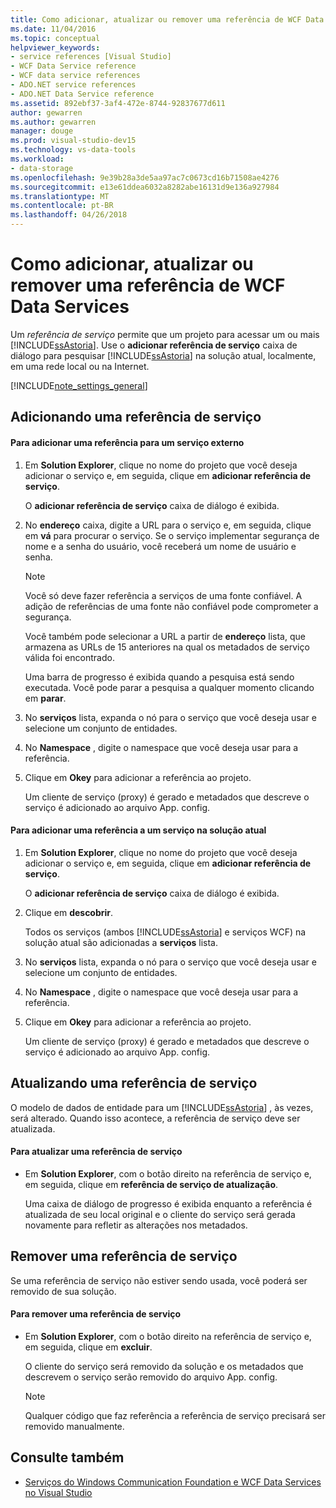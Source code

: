 ```yaml
---
title: Como adicionar, atualizar ou remover uma referência de WCF Data Services
ms.date: 11/04/2016
ms.topic: conceptual
helpviewer_keywords:
- service references [Visual Studio]
- WCF Data Service reference
- WCF data service references
- ADO.NET service references
- ADO.NET Data Service reference
ms.assetid: 892ebf37-3af4-472e-8744-92837677d611
author: gewarren
ms.author: gewarren
manager: douge
ms.prod: visual-studio-dev15
ms.technology: vs-data-tools
ms.workload:
- data-storage
ms.openlocfilehash: 9e39b28a3de5aa97ac7c0673cd16b71508ae4276
ms.sourcegitcommit: e13e61ddea6032a8282abe16131d9e136a927984
ms.translationtype: MT
ms.contentlocale: pt-BR
ms.lasthandoff: 04/26/2018
---
```

# <a name="how-to-add-update-or-remove-a-wcf-data-service-reference"></a>Como adicionar, atualizar ou remover uma referência de WCF Data Services
Um *referência de serviço* permite que um projeto para acessar um ou mais [!INCLUDE[ssAstoria](../data-tools/includes/ssastoria_md.md)]. Use o **adicionar referência de serviço** caixa de diálogo para pesquisar [!INCLUDE[ssAstoria](../data-tools/includes/ssastoria_md.md)] na solução atual, localmente, em uma rede local ou na Internet.

[!INCLUDE[note_settings_general](../data-tools/includes/note_settings_general_md.md)]

## <a name="adding-a-service-reference"></a>Adicionando uma referência de serviço

#### <a name="to-add-a-reference-to-an-external-service"></a>Para adicionar uma referência para um serviço externo

1.  Em **Solution Explorer**, clique no nome do projeto que você deseja adicionar o serviço e, em seguida, clique em **adicionar referência de serviço**.

     O **adicionar referência de serviço** caixa de diálogo é exibida.

2.  No **endereço** caixa, digite a URL para o serviço e, em seguida, clique em **vá** para procurar o serviço. Se o serviço implementar segurança de nome e a senha do usuário, você receberá um nome de usuário e senha.

    > [!NOTE]
    >  Você só deve fazer referência a serviços de uma fonte confiável. A adição de referências de uma fonte não confiável pode comprometer a segurança.

     Você também pode selecionar a URL a partir de **endereço** lista, que armazena as URLs de 15 anteriores na qual os metadados de serviço válida foi encontrado.

     Uma barra de progresso é exibida quando a pesquisa está sendo executada. Você pode parar a pesquisa a qualquer momento clicando em **parar**.

3.  No **serviços** lista, expanda o nó para o serviço que você deseja usar e selecione um conjunto de entidades.

4.  No **Namespace** , digite o namespace que você deseja usar para a referência.

5.  Clique em **Okey** para adicionar a referência ao projeto.

     Um cliente de serviço (proxy) é gerado e metadados que descreve o serviço é adicionado ao arquivo App. config.

#### <a name="to-add-a-reference-to-a-service-in-the-current-solution"></a>Para adicionar uma referência a um serviço na solução atual

1.  Em **Solution Explorer**, clique no nome do projeto que você deseja adicionar o serviço e, em seguida, clique em **adicionar referência de serviço**.

     O **adicionar referência de serviço** caixa de diálogo é exibida.

2.  Clique em **descobrir**.

     Todos os serviços (ambos [!INCLUDE[ssAstoria](../data-tools/includes/ssastoria_md.md)] e serviços WCF) na solução atual são adicionadas a **serviços** lista.

3.  No **serviços** lista, expanda o nó para o serviço que você deseja usar e selecione um conjunto de entidades.

4.  No **Namespace** , digite o namespace que você deseja usar para a referência.

5.  Clique em **Okey** para adicionar a referência ao projeto.

     Um cliente de serviço (proxy) é gerado e metadados que descreve o serviço é adicionado ao arquivo App. config.

## <a name="updating-a-service-reference"></a>Atualizando uma referência de serviço
 O modelo de dados de entidade para um [!INCLUDE[ssAstoria](../data-tools/includes/ssastoria_md.md)] , às vezes, será alterado. Quando isso acontece, a referência de serviço deve ser atualizada.

#### <a name="to-update-a-service-reference"></a>Para atualizar uma referência de serviço

-   Em **Solution Explorer**, com o botão direito na referência de serviço e, em seguida, clique em **referência de serviço de atualização**.

     Uma caixa de diálogo de progresso é exibida enquanto a referência é atualizada de seu local original e o cliente do serviço será gerada novamente para refletir as alterações nos metadados.

## <a name="removing-a-service-reference"></a>Remover uma referência de serviço
 Se uma referência de serviço não estiver sendo usada, você poderá ser removido de sua solução.

#### <a name="to-remove-a-service-reference"></a>Para remover uma referência de serviço

-   Em **Solution Explorer**, com o botão direito na referência de serviço e, em seguida, clique em **excluir**.

     O cliente do serviço será removido da solução e os metadados que descrevem o serviço serão removido do arquivo App. config.

    > [!NOTE]
    >  Qualquer código que faz referência a referência de serviço precisará ser removido manualmente.

## <a name="see-also"></a>Consulte também

- [Serviços do Windows Communication Foundation e WCF Data Services no Visual Studio](../data-tools/windows-communication-foundation-services-and-wcf-data-services-in-visual-studio.md)